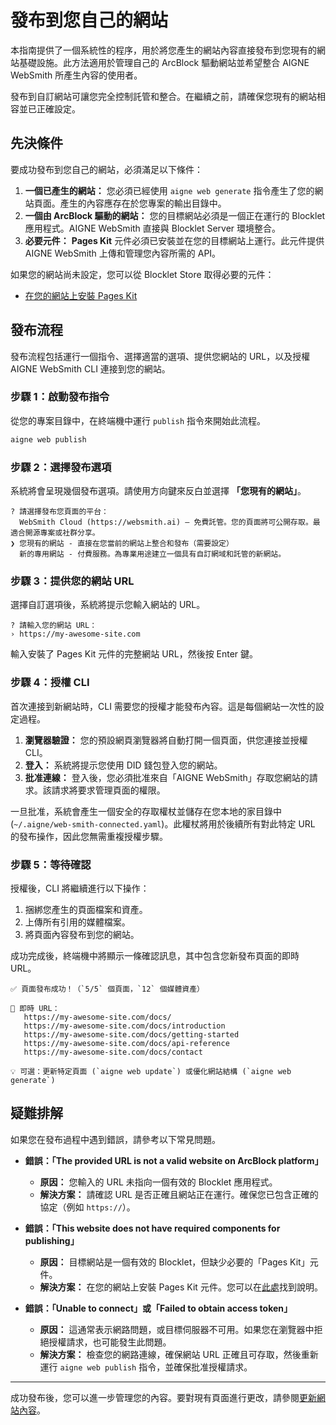 # 發布到您自己的網站

本指南提供了一個系統性的程序，用於將您產生的網站內容直接發布到您現有的網站基礎設施。此方法適用於管理自己的 ArcBlock 驅動網站並希望整合 AIGNE WebSmith 所產生內容的使用者。

發布到自訂網站可讓您完全控制託管和整合。在繼續之前，請確保您現有的網站相容並已正確設定。

## 先決條件

要成功發布到您自己的網站，必須滿足以下條件：

1.  **一個已產生的網站：** 您必須已經使用 `aigne web generate` 指令產生了您的網站頁面。產生的內容應存在於您專案的輸出目錄中。
2.  **一個由 ArcBlock 驅動的網站：** 您的目標網站必須是一個正在運行的 Blocklet 應用程式。AIGNE WebSmith 直接與 Blocklet Server 環境整合。
3.  **必要元件：** **Pages Kit** 元件必須已安裝並在您的目標網站上運行。此元件提供 AIGNE WebSmith 上傳和管理您內容所需的 API。

如果您的網站尚未設定，您可以從 Blocklet Store 取得必要的元件：
*   [在您的網站上安裝 Pages Kit](https://store.blocklet.dev/blocklets/z8ia29UsENBg6tLZUKi2HABj38Cw1LmHZocbQ)

## 發布流程

發布流程包括運行一個指令、選擇適當的選項、提供您網站的 URL，以及授權 AIGNE WebSmith CLI 連接到您的網站。

### 步驟 1：啟動發布指令

從您的專案目錄中，在終端機中運行 `publish` 指令來開始此流程。

```bash 命令列 icon=lucide:terminal
aigne web publish
```

### 步驟 2：選擇發布選項

系統將會呈現幾個發布選項。請使用方向鍵來反白並選擇 **「您現有的網站」**。

```text 發布選項
? 請選擇發布您頁面的平台：
  WebSmith Cloud (https://websmith.ai) – 免費託管。您的頁面將可公開存取。最適合開源專案或社群分享。
❯ 您現有的網站 - 直接在您當前的網站上整合和發布（需要設定）
  新的專用網站 - 付費服務。為專業用途建立一個具有自訂網域和託管的新網站。
```

### 步驟 3：提供您的網站 URL

選擇自訂選項後，系統將提示您輸入網站的 URL。

```text 輸入 URL
? 請輸入您的網站 URL：
› https://my-awesome-site.com
```

輸入安裝了 Pages Kit 元件的完整網站 URL，然後按 Enter 鍵。

### 步驟 4：授權 CLI

首次連接到新網站時，CLI 需要您的授權才能發布內容。這是每個網站一次性的設定過程。

1.  **瀏覽器驗證：** 您的預設網頁瀏覽器將自動打開一個頁面，供您連接並授權 CLI。
2.  **登入：** 系統將提示您使用 DID 錢包登入您的網站。
3.  **批准連線：** 登入後，您必須批准來自「AIGNE WebSmith」存取您網站的請求。該請求將要求管理頁面的權限。

一旦批准，系統會產生一個安全的存取權杖並儲存在您本地的家目錄中 (`~/.aigne/web-smith-connected.yaml`)。此權杖將用於後續所有對此特定 URL 的發布操作，因此您無需重複授權步驟。

### 步驟 5：等待確認

授權後，CLI 將繼續進行以下操作：
1.  捆綁您產生的頁面檔案和資產。
2.  上傳所有引用的媒體檔案。
3.  將頁面內容發布到您的網站。

成功完成後，終端機中將顯示一條確認訊息，其中包含您新發布頁面的即時 URL。

```text 成功訊息
✅ 頁面發布成功！（`5/5` 個頁面，`12` 個媒體資產）

🔗 即時 URL：
   https://my-awesome-site.com/docs/
   https://my-awesome-site.com/docs/introduction
   https://my-awesome-site.com/docs/getting-started
   https://my-awesome-site.com/docs/api-reference
   https://my-awesome-site.com/docs/contact

💡 可選：更新特定頁面 (`aigne web update`) 或優化網站結構 (`aigne web generate`)
```

## 疑難排解

如果您在發布過程中遇到錯誤，請參考以下常見問題。

*   **錯誤：「The provided URL is not a valid website on ArcBlock platform」**
    *   **原因：** 您輸入的 URL 未指向一個有效的 Blocklet 應用程式。
    *   **解決方案：** 請確認 URL 是否正確且網站正在運行。確保您已包含正確的協定（例如 `https://`）。

*   **錯誤：「This website does not have required components for publishing」**
    *   **原因：** 目標網站是一個有效的 Blocklet，但缺少必要的「Pages Kit」元件。
    *   **解決方案：** 在您的網站上安裝 Pages Kit 元件。您可以在[此處](https://www.arcblock.io/docs/blocklet-development/en/add-components)找到說明。

*   **錯誤：「Unable to connect」或「Failed to obtain access token」**
    *   **原因：** 這通常表示網路問題，或目標伺服器不可用。如果您在瀏覽器中拒絕授權請求，也可能發生此問題。
    *   **解決方案：** 檢查您的網路連線，確保網站 URL 正確且可存取，然後重新運行 `aigne web publish` 指令，並確保批准授權請求。

---

成功發布後，您可以進一步管理您的內容。要對現有頁面進行更改，請參閱[更新網站內容](./core-tasks-updating-website-content.md)。